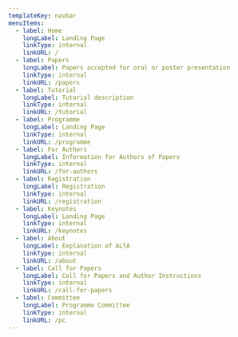 ```yaml
---
templateKey: navbar
menuItems:
  - label: Home
    longLabel: Landing Page
    linkType: internal
    linkURL: /
  - label: Papers
    longLabel: Papers accepted for oral or poster presentation
    linkType: internal
    linkURL: /papers
  - label: Tutorial
    longLabel: Tutorial description
    linkType: internal
    linkURL: /tutorial
  - label: Programme
    longLabel: Landing Page
    linkType: internal
    linkURL: /programme
  - label: For Authors
    longLabel: Information for Authors of Papers
    linkType: internal
    linkURL: /for-authors
  - label: Registration
    longLabel: Registration
    linkType: internal
    linkURL: /registration
  - label: Keynotes
    longLabel: Landing Page
    linkType: internal
    linkURL: /keynotes
  - label: About
    longLabel: Explanation of ALTA
    linkType: internal
    linkURL: /about
  - label: Call for Papers
    longLabel: Call for Papers and Author Instructions
    linkType: internal
    linkURL: /call-for-papers
  - label: Committee
    longLabel: Programme Committee
    linkType: internal
    linkURL: /pc
---
```


